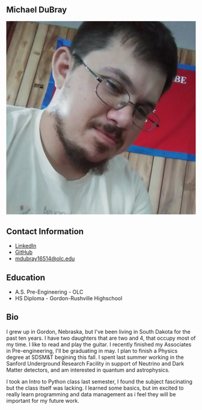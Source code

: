 ## Michael DuBray
![Me in deep thought](headshot.jpg)


## **Contact Information**

* <a href="https://www.linkedin.com/in/michael-dubray-513630263/" target="_blank">LinkedIn</a>
* <a href="https://github.com/Doobernicus" target="_blank">GitHub</a>
* mdubray16514@olc.edu

## Education

* A.S. Pre-Engineering - OLC
* HS Diploma - Gordon-Rushville Highschool

## Bio

I grew up in Gordon, Nebraska, but I've been living in South Dakota for the past ten years. I have two daughters that are two and 4, that occupy most of my time. I like to read and play the guitar. I recently finished my Associates in Pre-engineering, I'll be graduating in may. I plan to finish a Physics degree at SDSM&T begining this fall. I spent last summer working in the Sanford Underground Research Facility in support of Neutrino and Dark Matter detectors, and am interested in quantum and astrophysics.

I took an Intro to Python class last semester, I found the subject fascinating but the class itself was lacking. I learned some basics, but im excited to really learn programming and data management as i feel they will be important for my future work.
